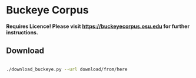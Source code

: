 # Buckeye Corpus

**Requires Licence!  Please visit https://buckeyecorpus.osu.edu for further instructions.**


## Download

```bash

./download_buckeye.py --url download/from/here
```



